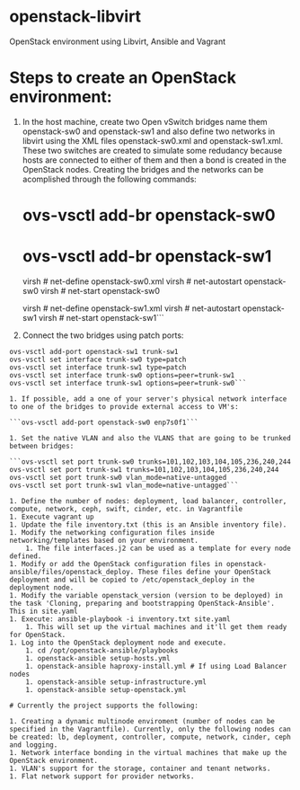 # openstack-libvirt
OpenStack environment using Libvirt, Ansible and Vagrant

# Steps to create an OpenStack environment:

1. In the host machine, create two Open vSwitch bridges name them openstack-sw0 and openstack-sw1 and also define two networks in libvirt using the XML files openstack-sw0.xml and openstack-sw1.xml. These two switches are created to simulate some redudancy because hosts are connected to either of them and then a bond is created in the OpenStack nodes. Creating the bridges and the networks can be acomplished through the following commands:

   # ovs-vsctl add-br openstack-sw0
   # ovs-vsctl add-br openstack-sw1

   virsh # net-define openstack-sw0.xml
   virsh # net-autostart openstack-sw0
   virsh # net-start openstack-sw0

   virsh # net-define openstack-sw1.xml
   virsh # net-autostart openstack-sw1
   virsh # net-start openstack-sw1```

1. Connect the two bridges using patch ports:

```ovs-vsctl add-port openstack-sw0 trunk-sw0
ovs-vsctl add-port openstack-sw1 trunk-sw1
ovs-vsctl set interface trunk-sw0 type=patch
ovs-vsctl set interface trunk-sw1 type=patch
ovs-vsctl set interface trunk-sw0 options=peer=trunk-sw1
ovs-vsctl set interface trunk-sw1 options=peer=trunk-sw0```

1. If possible, add a one of your server's physical network interface to one of the bridges to provide external access to VM's:

```ovs-vsctl add-port openstack-sw0 enp7s0f1```

1. Set the native VLAN and also the VLANS that are going to be trunked between bridges:

```ovs-vsctl set port trunk-sw0 trunks=101,102,103,104,105,236,240,244
ovs-vsctl set port trunk-sw1 trunks=101,102,103,104,105,236,240,244
ovs-vsctl set port trunk-sw0 vlan_mode=native-untagged
ovs-vsctl set port trunk-sw1 vlan_mode=native-untagged```

1. Define the number of nodes: deployment, load balancer, controller, compute, network, ceph, swift, cinder, etc. in Vagrantfile
1. Execute vagrant up
1. Update the file inventory.txt (this is an Ansible inventory file).
1. Modify the networking configuration files inside networking/templates based on your environment.
    1. The file interfaces.j2 can be used as a template for every node defined.
1. Modify or add the OpenStack configuration files in openstack-ansible/files/openstack_deploy. These files define your OpenStack deployment and will be copied to /etc/openstack_deploy in the deployment node.
1. Modify the variable openstack_version (version to be deployed) in the task 'Cloning, preparing and bootstrapping OpenStack-Ansible'. This in site.yaml
1. Execute: ansible-playbook -i inventory.txt site.yaml
    1. This will set up the virtual machines and it'll get them ready for OpenStack.
1. Log into the OpenStack deployment node and execute.
    1. cd /opt/openstack-ansible/playbooks
    1. openstack-ansible setup-hosts.yml
    1. openstack-ansible haproxy-install.yml # If using Load Balancer nodes
    1. openstack-ansible setup-infrastructure.yml
    1. openstack-ansible setup-openstack.yml
  
# Currently the project supports the following:

1. Creating a dynamic multinode enviroment (number of nodes can be specified in the Vagrantfile). Currently, only the following nodes can be created: lb, deployment, controller, compute, network, cinder, ceph and logging.
1. Network interface bonding in the virtual machines that make up the OpenStack environment.
1. VLAN's support for the storage, container and tenant networks.
1. Flat network support for provider networks.
